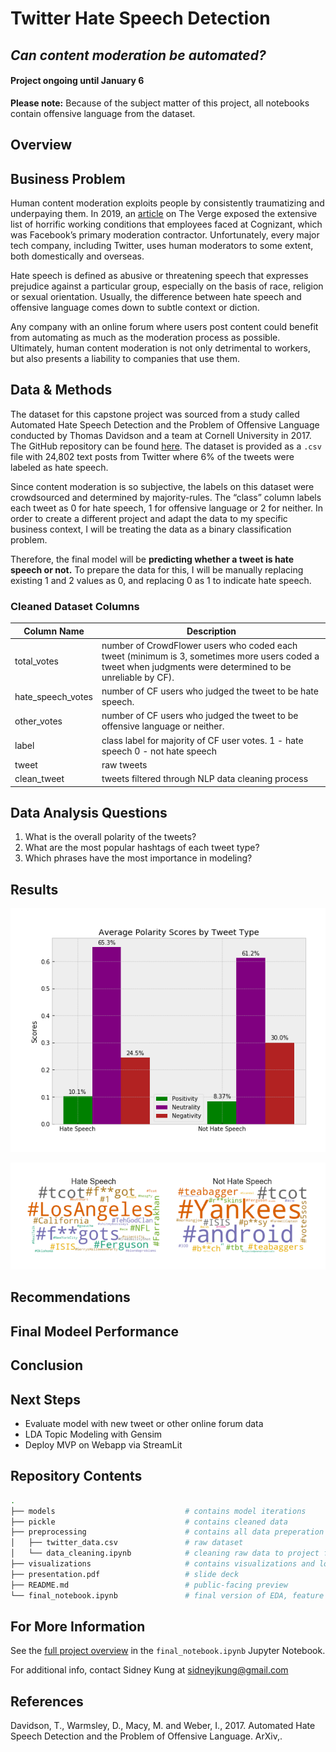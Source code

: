 # Twitter Hate Speech Detection
## *Can content moderation be automated?*

#### Project ongoing until January 6

**Please note:** Because of the subject matter of this project, all notebooks contain offensive language from the dataset.

## Overview


## Business Problem
Human content moderation exploits people by consistently traumatizing and underpaying them. In 2019, an [article](https://www.theverge.com/2019/6/19/18681845/facebook-moderator-interviews-video-trauma-ptsd-cognizant-tampa) on The Verge exposed the extensive list of horrific working conditions that employees faced at Cognizant, which was Facebook’s primary moderation contractor. Unfortunately, every major tech company, including Twitter, uses human moderators to some extent, both domestically and overseas.

Hate speech is defined as abusive or threatening speech that expresses prejudice against a particular group, especially on the basis of race, religion or sexual orientation. Usually, the difference between hate speech and offensive language comes down to subtle context or diction. 

Any company with an online forum where users post content could benefit from automating as much as the moderation process as possible. Ultimately, human content moderation is not only detrimental to workers, but also presents a liability to companies that use them.

## Data & Methods
The dataset for this capstone project was sourced from a study called Automated Hate Speech Detection and the Problem of Offensive Language  conducted by Thomas Davidson and a team at Cornell University in 2017. The GitHub repository can be found [here](https://github.com/t-davidson/hate-speech-and-offensive-language). The dataset is provided as a `.csv` file with 24,802 text posts from Twitter where 6% of the tweets were labeled as hate speech. 

Since content moderation is so subjective, the labels on this dataset were crowdsourced and determined by majority-rules. The “class” column labels each tweet as 0 for hate speech, 1 for offensive language or 2 for neither. In order to create a different project and adapt the data to my specific business context, I will be treating the data as a binary classification problem. 

Therefore, the final model will be **predicting whether a tweet is hate speech or not.** To prepare the data for this, I will be manually replacing existing 1 and 2 values as 0, and replacing 0 as 1 to indicate hate speech.

### Cleaned Dataset Columns

| Column Name | Description |
|-|-|
| total_votes | number of CrowdFlower users who coded each tweet (minimum is 3, sometimes more users coded a tweet when judgments were determined to be unreliable by CF). |
| hate_speech_votes | number of CF users who judged the tweet to be hate speech. |
| other_votes | number of CF users who judged the tweet to be offensive language or neither. |
| label | class label for majority of CF user votes. 1 - hate speech 0 - not hate speech |
| tweet | raw tweets |
| clean_tweet | tweets filtered through NLP data cleaning process |

## Data Analysis Questions

1. What is the overall polarity of the tweets?
2. What are the most popular hashtags of each tweet type?
3. Which phrases have the most importance in modeling?

## Results

![img1](./visualizations/avg_polarity_by_tweet_type.png)

![img2](./visualizations/censored_hashtags.png)

## Recommendations


## Final Modeel Performance


## Conclusion


## Next Steps
- Evaluate model with new tweet or other online forum data
- LDA Topic Modeling with Gensim
- Deploy MVP on Webapp via StreamLit

## Repository Contents
```bash
.
├── models                             # contains model iterations
├── pickle                             # contains cleaned data
├── preprocessing                      # contains all data preperation iterations and EDA notebooks
│   ├── twitter_data.csv               # raw dataset
│   └── data_cleaning.ipynb            # cleaning raw data to project format
├── visualizations                     # contains visualizations and local images
├── presentation.pdf                   # slide deck
├── README.md                          # public-facing preview
└── final_notebook.ipynb               # final version of EDA, feature engineering and modeing process
```

## For More Information

See the [full project overview](link) in the `final_notebook.ipynb` Jupyter Notebook.

For additional info, contact Sidney Kung at sidneyjkung@gmail.com

## References

Davidson, T., Warmsley, D., Macy, M. and Weber, I., 2017. Automated Hate Speech Detection and the Problem of Offensive Language. ArXiv,.
